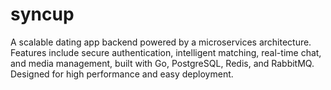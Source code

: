 # syncup
A scalable dating app backend powered by a microservices architecture. Features include secure authentication, intelligent matching, real-time chat, and media management, built with Go, PostgreSQL, Redis, and RabbitMQ. Designed for high performance and easy deployment.
